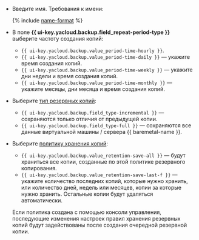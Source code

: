 * Введите имя. Требования к имени:

  {% include [name-format](../../_includes/name-format.md) %}

* В поле **{{ ui-key.yacloud.backup.field_repeat-period-type }}** выберите частоту создания копий:
  * `{{ ui-key.yacloud.backup.value_period-time-hourly }}`.
  * `{{ ui-key.yacloud.backup.value_period-time-daily }}` — укажите время создания копий.
  * `{{ ui-key.yacloud.backup.value_period-time-weekly }}` — укажите дни недели и время создания копий.
  * `{{ ui-key.yacloud.backup.value_period-time-monthly }}` — укажите месяцы, дни месяца и время создания копий.
* Выберите [тип резервных копий](../../backup/concepts/backup.md#types):
  * `{{ ui-key.yacloud.backup.field_type-incremental }}` — сохраняются только отличия от предыдущей копии.
  * `{{ ui-key.yacloud.backup.field_type-full }}` — сохраняются все данные виртуальной машины / сервера {{ baremetal-name }}.
* Выберите [политику хранения копий](../../backup/concepts/policy.md#retention):
  * `{{ ui-key.yacloud.backup.value_retention-save-all }}` — будут храниться все копии, созданные по этой политике резервного копирования.
  * `{{ ui-key.yacloud.backup.value_retention-save-last-f }}` — укажите количество последних копий, которые нужно хранить, или количество дней, недель или месяцев, копии за которые нужно хранить. Остальные копии будут удаляться автоматически.
  
  Если политика создана с помощью консоли управления, последующие изменения настроек правил хранения резервных копий будут задействованы после создания очередной резервной копии.
